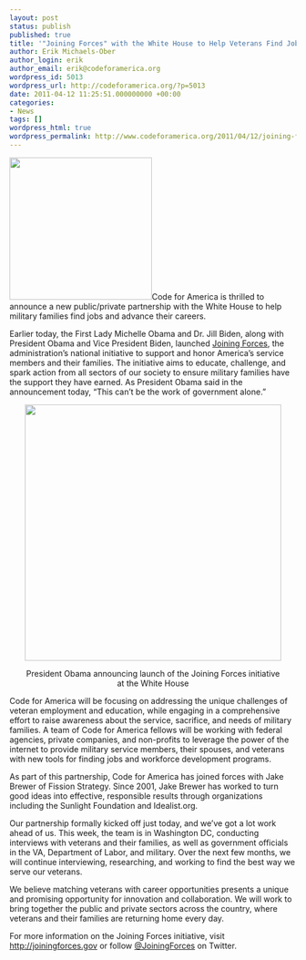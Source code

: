 ```yaml
---
layout: post
status: publish
published: true
title: '"Joining Forces" with the White House to Help Veterans Find Jobs'
author: Erik Michaels-Ober
author_login: erik
author_email: erik@codeforamerica.org
wordpress_id: 5013
wordpress_url: http://codeforamerica.org/?p=5013
date: 2011-04-12 11:25:51.000000000 +00:00
categories:
- News
tags: []
wordpress_html: true
wordpress_permalink: http://www.codeforamerica.org/2011/04/12/joining-forces-with-the-white-house-to-help-veterans-find-jobs/
---
```


<p><a href="http://codeforamerica.org/wp-content/uploads/2011/04/jf.png"><img alt="" class="alignright size-medium wp-image-5016" src="http://codeforamerica.org/wp-content/uploads/2011/04/jf-300x150.png" title="jf" width="250"/></a>Code for America is thrilled to announce a new public/private partnership with the White House to help military families find jobs and advance their careers.</p>
<p>Earlier today, the First Lady Michelle Obama and Dr. Jill Biden, along with President Obama and Vice President Biden, launched <a href="http://joiningforces.gov">Joining Forces</a>, the administration’s national initiative to support and honor America’s service members and their families. The initiative aims to educate, challenge, and spark action from all sectors of our society to ensure military families have the support they have earned. As President Obama said in the announcement today, “This can’t be the work of government alone.”</p>
<div align="center"><div class="wp-caption aligncenter" id="attachment_5027" style="width: 460px"><img alt="" class="size-medium wp-image-5027 " src="http://codeforamerica.org/wp-content/uploads/2011/04/obama.jpeg" title="obama" width="450"/><p class="wp-caption-text">President Obama announcing launch of the Joining Forces initiative at the White House</p></div></div>
<p>Code for America will be focusing on addressing the unique challenges of veteran employment and education, while engaging in a comprehensive effort to raise awareness about the service, sacrifice, and needs of military families. A team of Code for America fellows will be working with federal agencies, private companies, and non-profits to leverage the power of the internet to provide military service members, their spouses, and veterans with new tools for finding jobs and workforce development programs.</p>
<p>As part of this partnership, Code for America has joined forces with Jake Brewer of Fission Strategy. Since 2001, Jake Brewer has worked to turn good ideas into effective, responsible results through organizations including the Sunlight Foundation and Idealist.org.</p>
<p>Our partnership formally kicked off just today, and we’ve got a lot work ahead of us. This week, the team is in Washington DC, conducting interviews with veterans and their families, as well as government officials in the VA, Department of Labor, and military. Over the next few months, we will continue interviewing, researching, and working to find the best way we serve our veterans.</p>
<p>We believe matching veterans with career opportunities presents a unique and promising opportunity for innovation and collaboration. We will work to bring together the public and private sectors across the country, where veterans and their families are returning home every day.</p>
<p>For more information on the Joining Forces initiative, visit <a href="http://joiningforces.gov">http://joiningforces.gov</a> or follow <a href="http://twitter.com/JoiningForces">@JoiningForces</a> on Twitter.</p>
